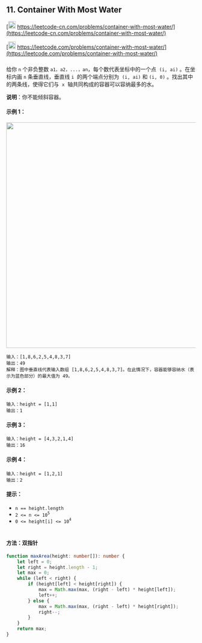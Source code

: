 ## 11. Container With Most Water

[<img src="https://static.leetcode-cn.com/cn-mono-assets/production/assets/logo-dark-cn.c42314a8.svg" height="20" /> https://leetcode-cn.com/problems/container-with-most-water/](https://leetcode-cn.com/problems/container-with-most-water/)

[<img src="https://assets.leetcode.com/static_assets/public/webpack_bundles/images/logo-dark.e99485d9b.svg" height="20"/> https://leetcode.com/problems/container-with-most-water/](https://leetcode.com/problems/container-with-most-water/)

###

给你 `n` 个非负整数 `a1，a2，...，an`，每个数代表坐标中的一个点  `(i, ai)` 。在坐标内画 `n` 条垂直线，垂直线 `i`  的两个端点分别为  `(i, ai)` 和 `(i, 0)` 。找出其中的两条线，使得它们与  `x`  轴共同构成的容器可以容纳最多的水。

**说明**：你不能倾斜容器。

#### 示例 1：

<img src="https://s3-lc-upload.s3.amazonaws.com/uploads/2018/07/17/question_11.jpg" width="600" />

```
输入：[1,8,6,2,5,4,8,3,7]
输出：49
解释：图中垂直线代表输入数组 [1,8,6,2,5,4,8,3,7]。在此情况下，容器能够容纳水（表示为蓝色部分）的最大值为 49。
```

#### 示例 2：

```
输入：height = [1,1]
输出：1
```

#### 示例 3：

```
输入：height = [4,3,2,1,4]
输出：16
```

#### 示例 4：

```
输入：height = [1,2,1]
输出：2
```

#### 提示：

-   `n == height.length`
-   `2 <= n <= 10`<sup>`5`</sup>
-   `0 <= height[i] <= 10`<sup>`4`</sup>

#

#### 方法：双指针

```ts
function maxArea(height: number[]): number {
    let left = 0;
    let right = height.length - 1;
    let max = 0;
    while (left < right) {
        if (height[left] < height[right]) {
            max = Math.max(max, (right - left) * height[left]);
            left++;
        } else {
            max = Math.max(max, (right - left) * height[right]);
            right--;
        }
    }
    return max;
}
```
